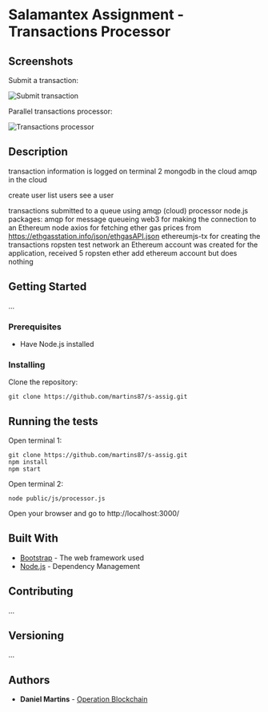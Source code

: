 # Salamantex Assignment - Transactions Processor

## Screenshots

Submit a transaction:

![Submit transaction](https://i.imgur.com/szSgGtq.png)

Parallel transactions processor:

![Transactions processor](https://i.imgur.com/u24sax0.png)

## Description

transaction information is logged on terminal 2
mongodb in the cloud
amqp in the cloud

create user
list users
see a user

transactions
	submitted to a queue using amqp (cloud)
processor
	node.js packages:
		amqp			for message queueing
		web3			for making the connection to an Ethereum node
		axios			for fetching ether gas prices from https://ethgasstation.info/json/ethgasAPI.json
		ethereumjs-tx	for creating the transactions
	ropsten test network
	an Ethereum account was created for the application, received 5 ropsten ether
add ethereum account but does nothing


## Getting Started

...

### Prerequisites

* Have Node.js installed

### Installing

Clone the repository:
```
git clone https://github.com/martins87/s-assig.git
```

## Running the tests

Open terminal 1:

```
git clone https://github.com/martins87/s-assig.git
npm install
npm start
```

Open terminal 2:

```
node public/js/processor.js
```

Open your browser and go to http://localhost:3000/

## Built With

* [Bootstrap](https://getbootstrap.com/) - The web framework used
* [Node.js](https://nodejs.org/) - Dependency Management

## Contributing

...

## Versioning

...

## Authors

* **Daniel Martins** - [Operation Blockchain](https://www.operationblockchain.org/)
